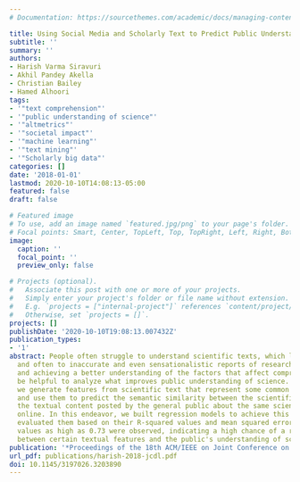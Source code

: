 ```yaml
---
# Documentation: https://sourcethemes.com/academic/docs/managing-content/

title: Using Social Media and Scholarly Text to Predict Public Understanding of Science
subtitle: ''
summary: ''
authors:
- Harish Varma Siravuri
- Akhil Pandey Akella
- Christian Bailey
- Hamed Alhoori
tags:
- '"text comprehension"'
- '"public understanding of science"'
- '"altmetrics"'
- '"societal impact"'
- '"machine learning"'
- '"text mining"'
- '"Scholarly big data"'
categories: []
date: '2018-01-01'
lastmod: 2020-10-10T14:08:13-05:00
featured: false
draft: false

# Featured image
# To use, add an image named `featured.jpg/png` to your page's folder.
# Focal points: Smart, Center, TopLeft, Top, TopRight, Left, Right, BottomLeft, Bottom, BottomRight.
image:
  caption: ''
  focal_point: ''
  preview_only: false

# Projects (optional).
#   Associate this post with one or more of your projects.
#   Simply enter your project's folder or file name without extension.
#   E.g. `projects = ["internal-project"]` references `content/project/deep-learning/index.md`.
#   Otherwise, set `projects = []`.
projects: []
publishDate: '2020-10-10T19:08:13.007432Z'
publication_types:
- '1'
abstract: People often struggle to understand scientific texts, which leads to miscommunication
  and often to inaccurate and even sensationalistic reports of research. Identifying
  and achieving a better understanding of the factors that affect comprehension would
  be helpful to analyze what improves public understanding of science. In this study,
  we generate features from scientific text that represent some common text structures
  and use them to predict the semantic similarity between the scientific text and
  the textual content posted by the general public about the same scientific text
  online. In this endeavor, we built regression models to achieve this purpose and
  evaluated them based on their R-squared values and mean squared errors. R-squared
  values as high as 0.73 were observed, indicating a high chance of a relationship
  between certain textual features and the public's understanding of science.
publication: '*Proceedings of the 18th ACM/IEEE on Joint Conference on Digital Libraries*'
url_pdf: publications/harish-2018-jcdl.pdf
doi: 10.1145/3197026.3203890
---
```

